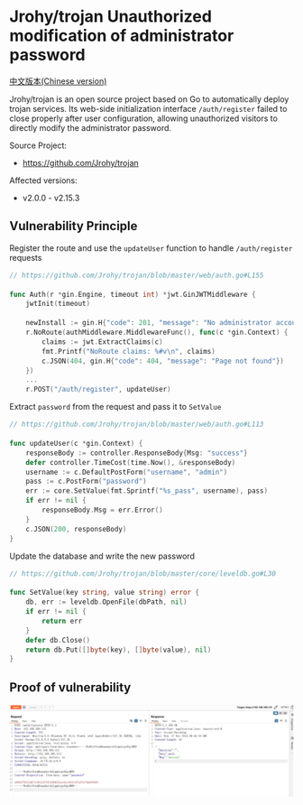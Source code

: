 # Jrohy/trojan Unauthorized modification of administrator password

[中文版本(Chinese version)](README.md)

Jrohy/trojan is an open source project based on Go to automatically deploy trojan services. Its web-side initialization interface `/auth/register` failed to close properly after user configuration, allowing unauthorized visitors to directly modify the administrator password.

Source Project:

- https://github.com/Jrohy/trojan

Affected versions:

- v2.0.0 - v2.15.3



## Vulnerability Principle

Register the route and use the `updateUser` function to handle `/auth/register` requests

```go
// https://github.com/Jrohy/trojan/blob/master/web/auth.go#L155

func Auth(r *gin.Engine, timeout int) *jwt.GinJWTMiddleware {
    jwtInit(timeout)

    newInstall := gin.H{"code": 201, "message": "No administrator account found inside the database", "data": nil}
    r.NoRoute(authMiddleware.MiddlewareFunc(), func(c *gin.Context) {
        claims := jwt.ExtractClaims(c)
        fmt.Printf("NoRoute claims: %#v\n", claims)
        c.JSON(404, gin.H{"code": 404, "message": "Page not found"})
    })
    ...
    r.POST("/auth/register", updateUser)
```

Extract `password` from the request and pass it to `SetValue`

```go
// https://github.com/Jrohy/trojan/blob/master/web/auth.go#L113

func updateUser(c *gin.Context) {
    responseBody := controller.ResponseBody{Msg: "success"}
    defer controller.TimeCost(time.Now(), &responseBody)
    username := c.DefaultPostForm("username", "admin")
    pass := c.PostForm("password")
    err := core.SetValue(fmt.Sprintf("%s_pass", username), pass)
    if err != nil {
        responseBody.Msg = err.Error()
    }
    c.JSON(200, responseBody)
}
```

Update the database and write the new password

```go
// https://github.com/Jrohy/trojan/blob/master/core/leveldb.go#L30

func SetValue(key string, value string) error {
    db, err := leveldb.OpenFile(dbPath, nil)
    if err != nil {
        return err
    }
    defer db.Close()
    return db.Put([]byte(key), []byte(value), nil)
}
```



## Proof of vulnerability

![20241127170540](./20241127170540.webp)

